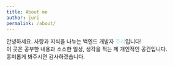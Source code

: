 ```yaml
---
title: About me
author: juri
permalink: /about/
---
```


안녕하세요. 사랑과 지식을 나누는 백엔드 개발자 <span style='color:powderblue'>주리</span>입니다!   
이 곳은 공부한 내용과 소소한 일상, 생각을 적는 제 개인적인 공간입니다.   
흥미롭게 봐주시면 감사하겠습니다. 
